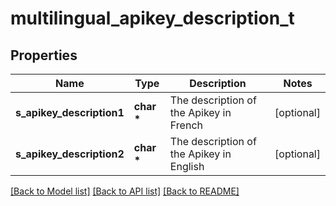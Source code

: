 # multilingual_apikey_description_t

## Properties
Name | Type | Description | Notes
------------ | ------------- | ------------- | -------------
**s_apikey_description1** | **char \*** | The description of the Apikey in French | [optional] 
**s_apikey_description2** | **char \*** | The description of the Apikey in English | [optional] 

[[Back to Model list]](../README.md#documentation-for-models) [[Back to API list]](../README.md#documentation-for-api-endpoints) [[Back to README]](../README.md)


